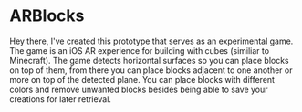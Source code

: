 # ARBlocks

Hey there, I've created this prototype that serves as an experimental game. The game is an iOS AR experience for building with cubes (similiar to Minecraft). The game detects horizontal surfaces so you can place blocks on top of them, from there you can place blocks adjacent to one another or more on top of the detected plane. You can place blocks with different colors and remove unwanted blocks besides being able to save your creations for later retrieval.
